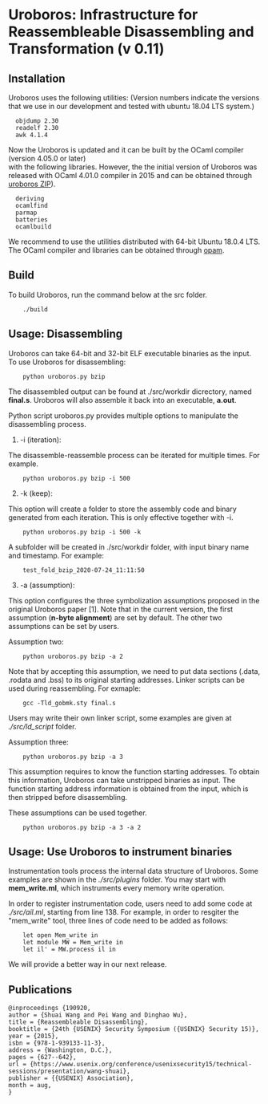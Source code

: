 # Uroboros: Infrastructure for Reassembleable Disassembling and Transformation (v 0.11)

## Installation

Uroboros uses the following utilities:
(Version numbers indicate the versions that we use in our development and tested with ubuntu 18.04 LTS system.)
```
  objdump 2.30
  readelf 2.30
  awk 4.1.4
```
Now the Uroboros is updated and it can be built by the OCaml compiler (version 4.05.0 or later)   
with the following libraries. However, the the initial version of Uroboros was released with OCaml 4.01.0 compiler in 2015 and can be obtained through [uroboros ZIP](https://opam.ocaml.org/)).
```
  deriving 
  ocamlfind 
  parmap 
  batteries 
  ocamlbuild 
```
We recommend to use the utilities distributed with 64-bit Ubuntu 18.0.4 LTS. 
The OCaml compiler and libraries can be obtained through
[opam](https://opam.ocaml.org/).

## Build

To build Uroboros, run the command below at the src folder.
```
    ./build
```
## Usage: Disassembling

Uroboros can take 64-bit and 32-bit ELF executable binaries as the
input. To use Uroboros for disassembling:
```
    python uroboros.py bzip
```
The disassembled output can be found at ./src/workdir dicrectory, named
**final.s**. Uroboros will also assemble it back into an executable,
**a.out**.

Python script uroboros.py provides multiple options to manipulate the
disassembling process.

1. -i (iteration):

The disassemble-reassemble process can be iterated for
multiple times. For example.
```
    python uroboros.py bzip -i 500
```
2. -k (keep):

This option will create a folder to store the assembly code and binary
generated from each iteration.  This is only effective together with -i.
```
    python uroboros.py bzip -i 500 -k
```
A subfolder will be created in ./src/workdir folder, with input binary name and
timestamp. For example:
```
    test_fold_bzip_2020-07-24_11:11:50
```

3. -a (assumption):

This option configures the three symbolization assumptions proposed in
the original Uroboros paper [1]. Note that in the current version, the
first assumption (**n-byte alignment**) are set by default. The other
two assumptions can be set by users.

Assumption two:
```
    python uroboros.py bzip -a 2
```
Note that by accepting this assumption, we need to put data sections (.data,
.rodata and .bss) to its original starting addresses. Linker scripts can be
used during reassembling. For exmaple:
```
    gcc -Tld_gobmk.sty final.s
```
Users may write their own linker script, some examples are given at
*./src/ld_script* folder.


Assumption three:
```
    python uroboros.py bzip -a 3
```

This assumption requires to know the function starting addresses. To
obtain this information, Uroboros can take unstripped binaries
as input. The function starting address information is obtained from
the input, which is then stripped before disassembling.


These assumptions can be used together.
```
    python uroboros.py bzip -a 3 -a 2
```

## Usage: Use Uroboros to instrument binaries

Instrumentation tools process the internal data structure of
Uroboros. Some examples are shown in the *./src/plugins* folder. You
may start with **mem_write.ml**, which instruments every memory write
operation.

In order to register instrumentation code, users need to add some
code at *./src/ail.ml*, starting from line 138. For example, in order to
resgiter the "mem_write" tool, three lines of code need to be added as follows:
```
    let open Mem_write in
    let module MW = Mem_write in
    let il' = MW.process il in
```
We will provide a better way in our next release.

## Publications
```
@inproceedings {190920,
author = {Shuai Wang and Pei Wang and Dinghao Wu},
title = {Reassembleable Disassembling},
booktitle = {24th {USENIX} Security Symposium ({USENIX} Security 15)},
year = {2015},
isbn = {978-1-939133-11-3},
address = {Washington, D.C.},
pages = {627--642},
url = {https://www.usenix.org/conference/usenixsecurity15/technical-sessions/presentation/wang-shuai},
publisher = {{USENIX} Association},
month = aug,
}
```